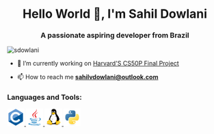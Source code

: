 <h1 align="center">Hello World 👋, I'm Sahil Dowlani</h1>
<h3 align="center">A passionate aspiring developer from Brazil</h3>

<p align="left"> <img src="https://komarev.com/ghpvc/?username=sdowlani&label=Profile%20views&color=0e75b6&style=flat" alt="sdowlani" /> </p>

- 🔭 I’m currently working on [Harvard'S CS50P Final Project](https://cs50.harvard.edu/python/2022/project/)

- 📫 How to reach me **sahilvdowlani@outlook.com**

<h3 align="left">Languages and Tools:</h3>
<p align="left"> <a href="https://www.cprogramming.com/" target="_blank" rel="noreferrer"> <img src="https://raw.githubusercontent.com/devicons/devicon/master/icons/c/c-original.svg" alt="c" width="40" height="40"/> </a> <a href="https://www.java.com" target="_blank" rel="noreferrer"> <img src="https://raw.githubusercontent.com/devicons/devicon/master/icons/java/java-original.svg" alt="java" width="40" height="40"/> </a> <a href="https://www.linux.org/" target="_blank" rel="noreferrer"> <img src="https://raw.githubusercontent.com/devicons/devicon/master/icons/linux/linux-original.svg" alt="linux" width="40" height="40"/> </a> <a href="https://www.python.org" target="_blank" rel="noreferrer"> <img src="https://raw.githubusercontent.com/devicons/devicon/master/icons/python/python-original.svg" alt="python" width="40" height="40"/> </a> </p>

